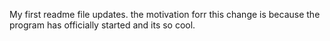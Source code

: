My first readme
file updates. the motivation forr this change is because the program has officially started and its so cool.
